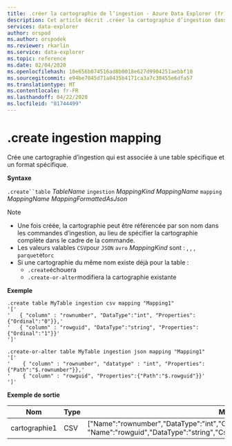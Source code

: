 ```yaml
---
title: .créer la cartographie de l’ingestion - Azure Data Explorer (fr) Microsoft Docs
description: Cet article décrit .créer la cartographie d’ingestion dans Azure Data Explorer.
services: data-explorer
author: orspod
ms.author: orspodek
ms.reviewer: rkarlin
ms.service: data-explorer
ms.topic: reference
ms.date: 02/04/2020
ms.openlocfilehash: 10e656b074516ad8b0018e627d9904251aebbf10
ms.sourcegitcommit: e94be7045d71a0435b4171ca3a7c30455e6dfa57
ms.translationtype: MT
ms.contentlocale: fr-FR
ms.lasthandoff: 04/22/2020
ms.locfileid: "81744499"
---
```

# <a name="create-ingestion-mapping"></a>.create ingestion mapping

Crée une cartographie d’ingestion qui est associée à une table spécifique et un format spécifique.

**Syntaxe**

`.create``table` *TableName* `ingestion` *MappingKind MappingName* `mapping` *MappingName* *MappingFormattedAsJson*

> [!NOTE]
> * Une fois créée, la cartographie peut être référencée par son nom dans les commandes d’ingestion, au lieu de spécifier la cartographie complète dans le cadre de la commande.
> * Les valeurs valables `CSV`pour `JSON` `avro` _MappingKind_ sont : , , , `parquet`et`orc`
> * Si une cartographie du même nom existe déjà pour la table :
>    * `.create`échouera
>    * `.create-or-alter`modifiera la cartographie existante
 
**Exemple** 
 
```kusto
.create table MyTable ingestion csv mapping "Mapping1"
'['
'   { "column" : "rownumber", "DataType":"int", "Properties":{"Ordinal":"0"}},'
'   { "column" : "rowguid", "DataType":"string", "Properties":{"Ordinal":"1"}}'
']'

.create-or-alter table MyTable ingestion json mapping "Mapping1"
'['
'    { "column" : "rownumber", "datatype" : "int", "Properties":{"Path":"$.rownumber"}},'
'    { "column" : "rowguid", "Properties":{"Path":"$.rowguid"}}'
']'
```

**Exemple de sortie**

| Nom     | Type | Mappage                                                                                                                                                                          |
|----------|------|----------------------------------------------------------------------------------------------------------------------------------------------------------------------------------|
| cartographie1 | CSV  | ["Name":"rownumber","DataType":"int","CsvDataType":null,"Ordinal":0":ConstValue":null', "Name":"rowguid","DataType":"string","CsvDataType":null,"Ordinal":1,"ConstValue":null |
